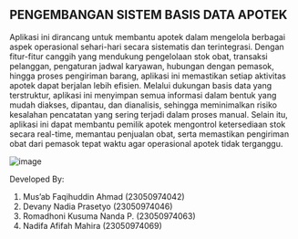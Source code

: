## PENGEMBANGAN SISTEM BASIS DATA APOTEK
Aplikasi ini dirancang untuk membantu apotek dalam mengelola berbagai aspek operasional sehari-hari secara sistematis dan terintegrasi. Dengan fitur-fitur canggih yang mendukung pengelolaan stok obat, transaksi pelanggan, pengaturan jadwal karyawan, hubungan dengan pemasok, hingga proses pengiriman barang, aplikasi ini memastikan setiap aktivitas apotek dapat berjalan lebih efisien. Melalui dukungan basis data yang terstruktur, aplikasi ini menyimpan semua informasi dalam bentuk yang mudah diakses, dipantau, dan dianalisis, sehingga meminimalkan risiko kesalahan pencatatan yang sering terjadi dalam proses manual. Selain itu, aplikasi ini dapat membantu pemilik apotek mengontrol ketersediaan stok secara real-time, memantau penjualan obat, serta memastikan pengiriman obat dari pemasok tepat waktu agar operasional apotek tidak terganggu.

![image](https://github.com/user-attachments/assets/f244af6a-33e8-4c97-b1bf-82840be0ff2a)

Developed By:
1.	Mus’ab Faqihuddin Ahmad		(23050974042)
2.	Devany Nadia Prasetyo		(23050974046)
3.	Romadhoni Kusuma Nanda P.	(23050974063)
4.	Nadifa Afifah Mahira		 	(23050974069)
